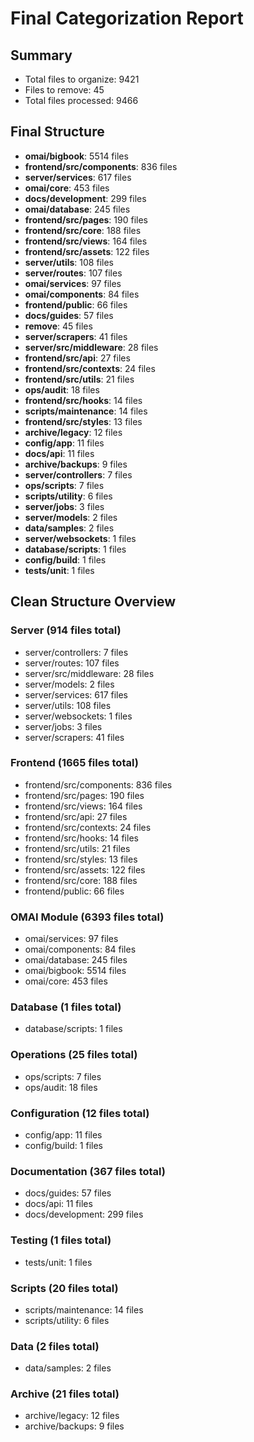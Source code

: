 # Final Categorization Report

## Summary
- Total files to organize: 9421
- Files to remove: 45
- Total files processed: 9466

## Final Structure
- **omai/bigbook**: 5514 files
- **frontend/src/components**: 836 files
- **server/services**: 617 files
- **omai/core**: 453 files
- **docs/development**: 299 files
- **omai/database**: 245 files
- **frontend/src/pages**: 190 files
- **frontend/src/core**: 188 files
- **frontend/src/views**: 164 files
- **frontend/src/assets**: 122 files
- **server/utils**: 108 files
- **server/routes**: 107 files
- **omai/services**: 97 files
- **omai/components**: 84 files
- **frontend/public**: 66 files
- **docs/guides**: 57 files
- **remove**: 45 files
- **server/scrapers**: 41 files
- **server/src/middleware**: 28 files
- **frontend/src/api**: 27 files
- **frontend/src/contexts**: 24 files
- **frontend/src/utils**: 21 files
- **ops/audit**: 18 files
- **frontend/src/hooks**: 14 files
- **scripts/maintenance**: 14 files
- **frontend/src/styles**: 13 files
- **archive/legacy**: 12 files
- **config/app**: 11 files
- **docs/api**: 11 files
- **archive/backups**: 9 files
- **server/controllers**: 7 files
- **ops/scripts**: 7 files
- **scripts/utility**: 6 files
- **server/jobs**: 3 files
- **server/models**: 2 files
- **data/samples**: 2 files
- **server/websockets**: 1 files
- **database/scripts**: 1 files
- **config/build**: 1 files
- **tests/unit**: 1 files

## Clean Structure Overview

### Server (914 files total)
  - server/controllers: 7 files
  - server/routes: 107 files
  - server/src/middleware: 28 files
  - server/models: 2 files
  - server/services: 617 files
  - server/utils: 108 files
  - server/websockets: 1 files
  - server/jobs: 3 files
  - server/scrapers: 41 files

### Frontend (1665 files total)
  - frontend/src/components: 836 files
  - frontend/src/pages: 190 files
  - frontend/src/views: 164 files
  - frontend/src/api: 27 files
  - frontend/src/contexts: 24 files
  - frontend/src/hooks: 14 files
  - frontend/src/utils: 21 files
  - frontend/src/styles: 13 files
  - frontend/src/assets: 122 files
  - frontend/src/core: 188 files
  - frontend/public: 66 files

### OMAI Module (6393 files total)
  - omai/services: 97 files
  - omai/components: 84 files
  - omai/database: 245 files
  - omai/bigbook: 5514 files
  - omai/core: 453 files

### Database (1 files total)
  - database/scripts: 1 files

### Operations (25 files total)
  - ops/scripts: 7 files
  - ops/audit: 18 files

### Configuration (12 files total)
  - config/app: 11 files
  - config/build: 1 files

### Documentation (367 files total)
  - docs/guides: 57 files
  - docs/api: 11 files
  - docs/development: 299 files

### Testing (1 files total)
  - tests/unit: 1 files

### Scripts (20 files total)
  - scripts/maintenance: 14 files
  - scripts/utility: 6 files

### Data (2 files total)
  - data/samples: 2 files

### Archive (21 files total)
  - archive/legacy: 12 files
  - archive/backups: 9 files

